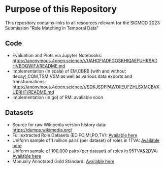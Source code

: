 # Purpose of this Repository
This repository contains links to all resources relevant for the SIGMOD 2023 Submission "Role Matching in Temporal Data"

## Code
* Evaluation and Plots via Jupyter Notebooks: https://anonymous.4open.science/r/UAHGFIADFGOSKHIQAEFUHKSADHVBOQWIFJ/README.md
* Implementation (in scala) of EM,CBRB (with and without decay),CQM,TSM,VSM as well as various data exports and transformations: https://anonymous.4open.science/r/SDKJSDFPAWOIIEUFZHLSXMCBVKUERHF/README.md
* Implementation (in go) of RM: avaliable soon

## Datasets
* Source for raw Wikipedia version history data: https://dumps.wikimedia.org/
* Full extracted Role Datasets (ED,FO,MI,PO,TV): [Available here](https://drive.google.com/file/d/1hGYpBeJrgzoOQaLT9JjCIROeV_sTQZBS/view?usp=sharing)
* Uniform sample of 1 million pairs (per dataset) of roles in 1TVA: [Available here](https://drive.google.com/file/d/16J1yGQmjwUJu-k58x0DvIcRWy2r4OgsM/view?usp=sharing)
* Uniform sample of 100,000 pairs (per dataset) of roles in 95TVA&2DVA: [Available here](https://drive.google.com/file/d/1HXmTiM5mEvglLmwaIlUYpt7ZjyJd4GtD/view?usp=sharing)
* Manually Annotated Gold Standard: [Available here](https://drive.google.com/file/d/1JkCXNdwpfyIjdx0odmgJtkjcmZYNjxbX/view?usp=sharing)

